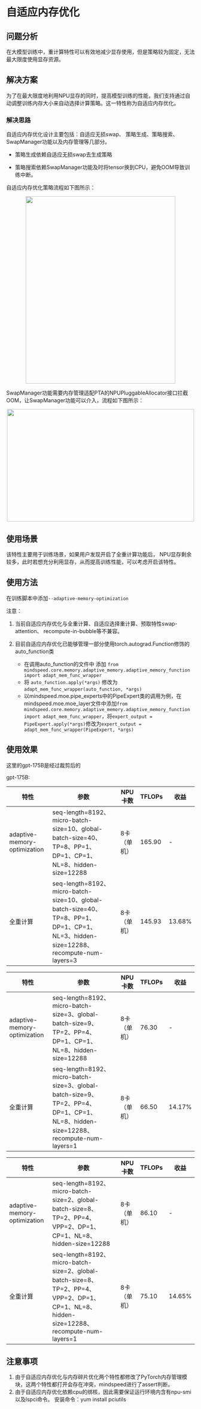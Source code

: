 # 自适应内存优化

## 问题分析

在大模型训练中，重计算特性可以有效地减少显存使用，但是策略较为固定，无法最大限度使用显存资源。

## 解决方案

为了在最大限度地利用NPU显存的同时，提高模型训练的性能，我们支持通过自动调整训练内存大小来自动选择计算策略。这一特性称为自适应内存优化。

### 解决思路

自适应内存优化设计主要包括：自适应无损swap、 策略生成、策略搜索、SwapManager功能以及内存管理等几部分。

- 策略生成依赖自适应无损swap去生成策略

- 策略搜索依赖SwapManager功能及时将tensor换到CPU，避免OOM导致训练中断。

自适应内存优化策略流程如下图所示：

<p align="center"> <img src="https://gitee.com/ascend/MindSpeed/raw/master/sources/images/adaptive_memory_a.png.png" height="500px" width="400px"></p>

SwapManager功能需要内存管理适配PTA的NPUPluggableAllocator接口拦截OOM，让SwapManager功能可以介入，流程如下图所示：
<p align="center"> <img src="https://gitee.com/ascend/MindSpeed/raw/master/sources/images/adaptive_recompute_b.png" height="300px" width="500px"></p>

## 使用场景

该特性主要用于训练场景，如果用户发现开启了全重计算功能后， NPU显存剩余较多，此时若想充分利用显存，从而提高训练性能，可以考虑开启该特性。

## 使用方法

在训练脚本中添加`--adaptive-memory-optimization`

注意：
1. 当前自适应内存优化与全重计算、自适应选择重计算、预取特性swap-attention、 recompute-in-bubble等不兼容。
2. 目前自适应内存优化已能够管理一部分使用torch.autograd.Function修饰的auto_function类

   - 在调用auto_function的文件中 添加 `from mindspeed.core.memory.adaptive_memory.adaptive_memory_function import adapt_mem_func_wrapper`
   - 将 `auto_function.apply(*args)` 修改为 `adapt_mem_func_wrapper(auto_function, *args)`
   - 以mindspeed.moe.pipe_experts中的PipeExpert类的调用为例，在mindspeed.moe.moe_layer文件中添加`from mindspeed.core.memory.adaptive_memory.adaptive_memory_function import adapt_mem_func_wrapper`，将`expert_output = PipeExpert.apply(*args)`修改为`expert_output = adapt_mem_func_wrapper(PipeExpert, *args)`

## 使用效果

这里的gpt-175B是经过裁剪后的

gpt-175B:

| 特性         | 参数                                                                                                                         | NPU卡数    | TFLOPs      | 收益        |
|------------|----------------------------------------------------------------------------------------------------------------------------|----------|-------------| -------------|
| adaptive-memory-optimization    | seq-length=8192、micro-batch-size=10、global-batch-size=40、TP=8、PP=1、DP=1、CP=1、NL=8、hidden-size=12288                        | 8卡（单机）   | 165.90      | - |
| 全重计算     | seq-length=8192、micro-batch-size=10、global-batch-size=40、TP=8、PP=1、DP=1、CP=1、NL=3、hidden-size=12288、recompute-num-layers=3 | 8卡（单机）   | 145.93      | 13.68% |


| 特性         | 参数                                                                                                                       | NPU卡数    | TFLOPs | 收益     |
|------------|--------------------------------------------------------------------------------------------------------------------------|----------|--------|--------|
| adaptive-memory-optimization    | seq-length=8192、micro-batch-size=3、global-batch-size=9、TP=2、PP=4、DP=1、CP=1、NL=8、hidden-size=12288                        | 8卡（单机）   | 76.30  | -      |
| 全重计算     | seq-length=8192、micro-batch-size=3、global-batch-size=9、TP=2、PP=4、DP=1、CP=1、NL=8、hidden-size=12288、recompute-num-layers=1 | 8卡（单机）   | 66.50  | 14.17% |

| 特性         | 参数                                                                                                                             | NPU卡数    | TFLOPs | 收益     |
|------------|--------------------------------------------------------------------------------------------------------------------------------|----------|--------|--------|
| adaptive-memory-optimization    | seq-length=8192、micro-batch-size=2、global-batch-size=8、TP=2、PP=4、VPP=2、DP=1、CP=1、NL=8、hidden-size=12288                        | 8卡（单机）   | 86.10  | -      |
| 全重计算     | seq-length=8192、micro-batch-size=2、global-batch-size=8、TP=2、PP=4、VPP=2、DP=1、CP=1、NL=8、hidden-size=12288、recompute-num-layers=1 | 8卡（单机）   | 75.10  | 14.65% |

## 注意事项

1. 由于自适应内存优化与内存碎片优化两个特性都修改了PyTorch内存管理模块，这两个特性都打开会存在冲突，mindspeed进行了assert判断。
2. 由于自适应内存优化依赖cpu的绑核，因此需要保证运行环境内含有npu-smi以及lspci命令。
安装命令：yum install pciutils
